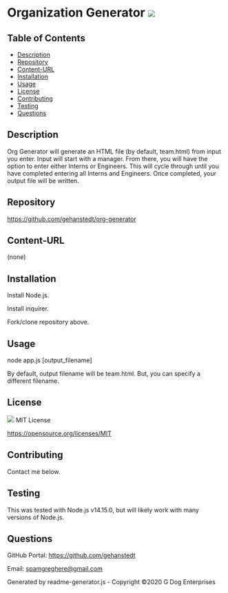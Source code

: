 # Organization Generator <img src="https://img.shields.io/badge/License-MIT-yellow.svg">
    
## Table of Contents
* [Description](#description)
* [Repository](#repository)
* [Content-URL](#content-url)
* [Installation](#installation)
* [Usage](#usage)
* [License](#license)
* [Contributing](#contributing)
* [Testing](#testing)
* [Questions](#questions)

## Description
Org Generator will generate an HTML file (by default, team.html) from input you enter.  Input will start with a manager.  From there, you will have the option to enter either Interns or Engineers.  This will cycle through until you have completed entering all Interns and Engineers.  Once completed, your output file will be written.

## Repository
https://github.com/gehanstedt/org-generator

## Content-URL
(none)

## Installation
Install Node.js.  

Install inquirer.  

Fork/clone repository above. 

## Usage
node app.js [output_filename]   

By default, output filename will be team.html.  But, you can specify a different filename.

## License
<img src="https://img.shields.io/badge/License-MIT-yellow.svg"> MIT License

https://opensource.org/licenses/MIT

## Contributing
Contact me below.

## Testing
This was tested with Node.js v14.15.0, but will likely work with many versions of Node.js.

## Questions
GitHub Portal:  https://github.com/gehanstedt

Email:  spamgreghere@gmail.com

Generated by readme-generator.js - Copyright ©2020 G Dog Enterprises
      
